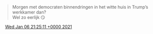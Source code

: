 > Morgen met democraten binnendringen in het witte huis in Trump’s werkkamer dan?   
> Wel zo eerlijk 😏

<img src="../../media/tweet.ico" width="12" /> [Wed Jan 06 21:25:11 +0000 2021](https://twitter.com/DromerDenker/status/1346930839414853635)